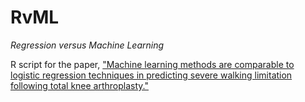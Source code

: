 # RvML
_Regression versus Machine Learning_

R script for the paper, ["Machine learning methods are comparable to logistic regression techniques in predicting severe walking limitation following total knee arthroplasty."](https://pubmed.ncbi.nlm.nih.gov/31832697/)

